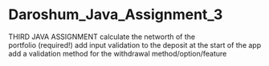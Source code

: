 # Daroshum_Java_Assignment_3
THIRD JAVA ASSIGNMENT
 calculate the networth of the portfolio (required!)
 add input validation to the deposit at the start of the app
 add a validation method for the withdrawal method/option/feature
